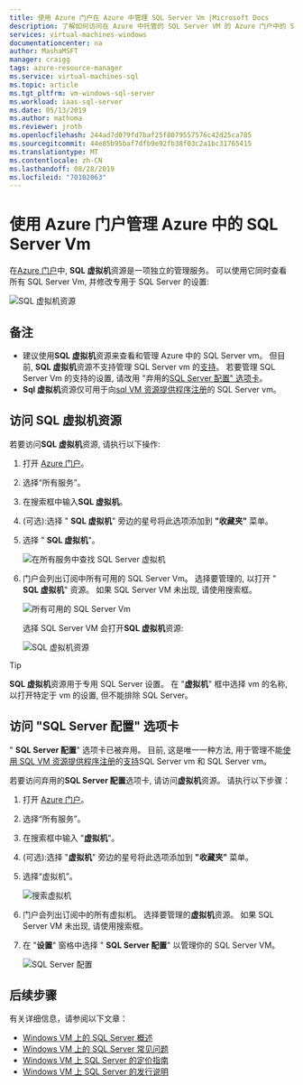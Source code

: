 ```yaml
---
title: 使用 Azure 门户在 Azure 中管理 SQL Server Vm |Microsoft Docs
description: 了解如何访问在 Azure 中托管的 SQL Server VM 的 Azure 门户中的 SQL 虚拟机资源。
services: virtual-machines-windows
documentationcenter: na
author: MashaMSFT
manager: craigg
tags: azure-resource-manager
ms.service: virtual-machines-sql
ms.topic: article
ms.tgt_pltfrm: vm-windows-sql-server
ms.workload: iaas-sql-server
ms.date: 05/13/2019
ms.author: mathoma
ms.reviewer: jroth
ms.openlocfilehash: 244ad7d079fd7baf25f8079557576c42d25ca785
ms.sourcegitcommit: 44e85b95baf7dfb9e92fb38f03c2a1bc31765415
ms.translationtype: MT
ms.contentlocale: zh-CN
ms.lasthandoff: 08/28/2019
ms.locfileid: "70102063"
---
```

# <a name="manage-sql-server-vms-in-azure-by-using-the-azure-portal"></a>使用 Azure 门户管理 Azure 中的 SQL Server Vm

在[Azure 门户](https://portal.azure.com)中, **SQL 虚拟机**资源是一项独立的管理服务。 可以使用它同时查看所有 SQL Server Vm, 并修改专用于 SQL Server 的设置: 

![SQL 虚拟机资源](media/virtual-machines-windows-sql-manage-portal/sql-vm-manage.png)


## <a name="remarks"></a>备注

- 建议使用**SQL 虚拟机**资源来查看和管理 Azure 中的 SQL Server vm。 但目前, **SQL 虚拟机**资源不支持管理 SQL Server vm 的[支持](virtual-machines-windows-sql-server-2008-eos-extend-support.md)。 若要管理 SQL Server Vm 的支持的设置, 请改用 "弃用的[SQL Server 配置" 选项卡](#access-the-sql-server-configuration-tab)。 
- **Sql 虚拟机**资源仅可用于向[sql VM 资源提供程序注册](virtual-machines-windows-sql-register-with-resource-provider.md)的 SQL Server vm。 


## <a name="access-the-sql-virtual-machines-resource"></a>访问 SQL 虚拟机资源
若要访问**SQL 虚拟机**资源, 请执行以下操作:

1. 打开 [Azure 门户](https://portal.azure.com)。 
1. 选择“所有服务”。 
1. 在搜索框中输入**SQL 虚拟机**。
1. (可选):选择 " **SQL 虚拟机**" 旁边的星号将此选项添加到 **"收藏夹"** 菜单。 
1. 选择 " **SQL 虚拟机**"。 

   ![在所有服务中查找 SQL Server 虚拟机](media/virtual-machines-windows-sql-manage-portal/sql-vm-search.png)

1. 门户会列出订阅中所有可用的 SQL Server Vm。 选择要管理的, 以打开 " **SQL 虚拟机**" 资源。 如果 SQL Server VM 未出现, 请使用搜索框。 

   ![所有可用的 SQL Server Vm](media/virtual-machines-windows-sql-manage-portal/all-sql-vms.png)

   选择 SQL Server VM 会打开**SQL 虚拟机**资源: 


   ![SQL 虚拟机资源](media/virtual-machines-windows-sql-manage-portal/sql-vm-resource.png)

> [!TIP]
> **SQL 虚拟机**资源用于专用 SQL Server 设置。 在 "**虚拟机**" 框中选择 vm 的名称, 以打开特定于 vm 的设置, 但不能排除 SQL Server。 

## <a name="access-the-sql-server-configuration-tab"></a>访问 "SQL Server 配置" 选项卡
" **SQL Server 配置**" 选项卡已被弃用。 目前, 这是唯一一种方法, 用于管理不能[使用 SQL VM 资源提供程序注册](virtual-machines-windows-sql-register-with-resource-provider.md)的[支持](virtual-machines-windows-sql-server-2008-eos-extend-support.md)SQL Server vm 和 SQL Server vm。

若要访问弃用的**SQL Server 配置**选项卡, 请访问**虚拟机**资源。 请执行以下步骤：

1. 打开 [Azure 门户](https://portal.azure.com)。 
1. 选择“所有服务”。 
1. 在搜索框中输入 "**虚拟机**"。
1. (可选):选择 "**虚拟机**" 旁边的星号将此选项添加到 **"收藏夹"** 菜单。 
1. 选择“虚拟机”。 

   ![搜索虚拟机](media/virtual-machines-windows-sql-manage-portal/vm-search.png)

1. 门户会列出订阅中的所有虚拟机。 选择要管理的**虚拟机**资源。 如果 SQL Server VM 未出现, 请使用搜索框。 
1. 在 "**设置**" 窗格中选择 " **SQL Server 配置**" 以管理你的 SQL Server VM。 

   ![SQL Server 配置](media/virtual-machines-windows-sql-manage-portal/sql-vm-configuration.png)

## <a name="next-steps"></a>后续步骤

有关详细信息，请参阅以下文章： 

* [Windows VM 上的 SQL Server 概述](virtual-machines-windows-sql-server-iaas-overview.md)
* [Windows VM 上的 SQL Server 常见问题](virtual-machines-windows-sql-server-iaas-faq.md)
* [Windows VM 上 SQL Server 的定价指南](virtual-machines-windows-sql-server-pricing-guidance.md)
* [Windows VM 上 SQL Server 的发行说明](virtual-machines-windows-sql-server-iaas-release-notes.md)


